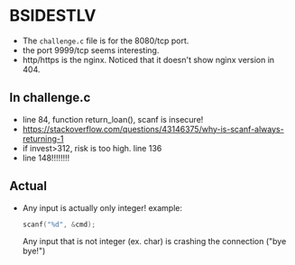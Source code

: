 # BSIDESTLV

* The `challenge.c` file is for the 8080/tcp port.
* the port 9999/tcp seems interesting.
* http/https is the nginx. Noticed that it doesn't show nginx version in
  404.

## In challenge.c

* line 84, function return_loan(), scanf is insecure!
* https://stackoverflow.com/questions/43146375/why-is-scanf-always-returning-1
* if invest>312, risk is too high. line 136
* line 148!!!!!!!!

## Actual

* Any input is actually only integer! 
  example:
  ```c
  scanf("%d", &cmd);
  ```
  Any input that is not integer (ex. char) is crashing the connection
  ("bye bye!")
